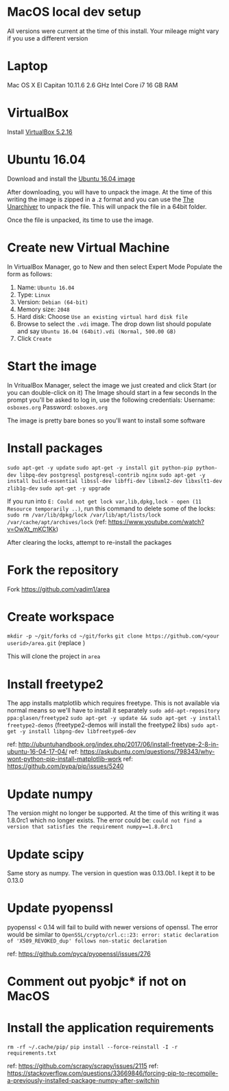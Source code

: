 # MacOS local dev setup

All versions were current at the time of this install. Your mileage might vary if you use a different version

# Laptop
Mac OS X El Capitan 10.11.6
2.6 GHz Intel Core i7
16 GB RAM

# VirtualBox
Install [VirtualBox 5.2.16](https://download.virtualbox.org/virtualbox/5.2.16/VirtualBox-5.2.16-123759-OSX.dmg)

# Ubuntu 16.04
Download and install the [Ubuntu 16.04 image](https://www.osboxes.org/ubuntu/)

After downloading, you will have to unpack the image. At the time of this writing the image is zipped in a .z
format and you can use the [The Unarchiver](https://theunarchiver.com/) to unpack the file. This will unpack
the file in a 64bit folder.

Once the file is unpacked, its time to use the image.

# Create new Virtual Machine
In VirtualBox Manager, go to New and then select Expert Mode
Populate the form as follows:
1. Name: `Ubuntu 16.04`
1. Type: `Linux`
1. Version: `Debian (64-bit)`
1. Memory size: `2048`
1. Hard disk: Choose `Use an existing virtual hard disk file`
1. Browse to select the `.vdi` image. The drop down list should populate and say `Ubuntu 16.04 (64bit).vdi (Normal, 500.00 GB)`
1. Click `Create`

# Start the image
In VritualBox Manager, select the image we just created and click Start (or you can double-click on it)
The Image should start in a few seconds
In the prompt you'll be asked to log in, use the following credentials:
Username: `osboxes.org`
Password: `osboxes.org`

The image is pretty bare bones so you'll want to install some software

# Install packages
`sudo apt-get -y update`
`sudo apt-get -y install git python-pip python-dev libpq-dev postgresql postgresql-contrib nginx`
`sudo apt-get -y install build-essential libssl-dev libffi-dev libxml2-dev libxslt1-dev zlib1g-dev`
`sudo apt-get -y upgrade`

If you run into `E: Could not get lock var,lib,dpkg,lock - open (11 Resource temporarily ..)`, run this command to delete
some of the locks: `sudo rm /var/lib/dpkg/lock /var/lib/apt/lists/lock /var/cache/apt/archives/lock` (ref: https://www.youtube.com/watch?v=OwXt_mKC1Kk)

After clearing the locks, attempt to re-install the packages

# Fork the repository
Fork https://github.com/vadim1/area

# Create workspace
`mkdir -p ~/git/forks`
`cd ~/git/forks`
`git clone https://github.com/<your userid>/area.git` (replace <your userid>)

This will clone the project in `area`

# Install freetype2
The app installs matplotlib which requires freetype. This is not available via normal means so we'll have to install it separately
`sudo add-apt-repository ppa:glasen/freetype2`
`sudo apt-get -y update && sudo apt-get -y install freetype2-demos` (freetype2-demos will install the freetype2 libs)
`sudo apt-get -y install libpng-dev libfreetype6-dev`

ref: http://ubuntuhandbook.org/index.php/2017/06/install-freetype-2-8-in-ubuntu-16-04-17-04/
ref: https://askubuntu.com/questions/798343/why-wont-python-pip-install-matplotlib-work
ref: https://github.com/pypa/pip/issues/5240

# Update numpy
The version might no longer be supported. At the time of this writing it was 1.8.0rc1 which no longer exists. The error could
be: `could not find a version that satisfies the requirement numpy==1.8.0rc1`

# Update scipy
Same story as numpy. The version in question was 0.13.0b1. I kept it to be 0.13.0

# Update pyopenssl
pyopenssl < 0.14 will fail to build with newer versions of openssl. The error would be similar to
`OpenSSL/crypto/crl.c::23: error: static declaration of 'X509_REVOKED_dup' follows non-static declaration`

ref: https://github.com/pyca/pyopenssl/issues/276

# Comment out pyobjc* if not on MacOS


# Install the application requirements
`rm -rf ~/.cache/pip/`
`pip install --force-reinstall -I -r requirements.txt`

ref: https://github.com/scrapy/scrapy/issues/2115
ref: https://stackoverflow.com/questions/33669846/forcing-pip-to-recompile-a-previously-installed-package-numpy-after-switchin
